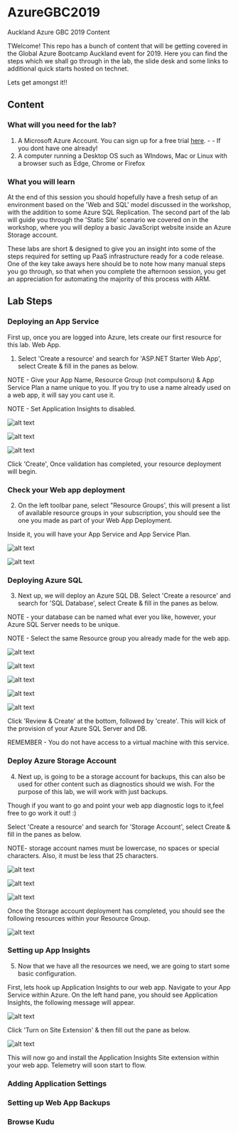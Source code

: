 # AzureGBC2019
Auckland Azure GBC 2019 Content

TWelcome! This repo has a bunch of content that will be getting covered in the Global Azure Bootcamp Auckland event for 2019. Here you can find the steps which we shall go through in the lab, the slide desk and some links to additional quick starts hosted on technet.

Lets get amongst it!!

## Content

### What will you need for the lab?
1. A Microsoft Azure Account. You can sign up for a free trial [here](https://azure.microsoft.com/en-us/free/). - - If you dont have one already!
2. A computer running a Desktop OS such as WIndows, Mac or Linux with a browser such as Edge, Chrome or Firefox


### What you will learn

At the end of this session you should hopefully have a fresh setup of an environment based on the 'Web and SQL' model discussed in the workshop, with the addition to some Azure SQL Replication. The second part of the lab will guide you through the 'Static Site' scenario we covered on in the workshop, where you will deploy a basic JavaScript website inside an Azure Storage account.

These labs are short & designed to give you an insight into some of the steps required for setting up PaaS infrastructure ready for a code release. One of the key take aways here should be to note how many manual steps you go through, so that when you complete the afternoon session, you get an appreciation for automating the majority of this process with ARM.

## Lab Steps

### Deploying an App Service

First up, once you are logged into Azure, lets create our first resource for this lab. Web App.

1. Select 'Create a resource' and search for 'ASP.NET Starter Web App', select Create & fill in the panes as below.

NOTE -  Give your App Name, Resource Group (not compulsoru) & App Service Plan a name unique to you. If you try to use a name already used on a web app, it will say you cant use it.

NOTE - Set Application Insights to disabled.

![alt text](/Images/2019-1.png)

![alt text](/Images/2019-2.png)

![alt text](/Images/2019-3.png)

Click 'Create', Once validation has completed, your resource deployment will begin.

### Check your Web app deployment

2. On the left toolbar pane, select "Resource Groups', this will present a list of available resource groups in your subscription, you should see the one you made as part of your Web App Deployment.

Inside it, you will have your App Service and App Service Plan.

![alt text](/Images/2019-4.png)

![alt text](/Images/2019-5.png)

### Deploying Azure SQL

3. Next up, we will deploy an Azure SQL DB. Select 'Create a resource' and search for 'SQL Database', select Create & fill in the panes as below.

NOTE - your database can be named what ever you like, however, your Azure SQL Server needs to be unique. 

NOTE - Select the same Resource group you already made for the web app.

![alt text](/Images/2019-5.png)

![alt text](/Images/2019-6.png)

![alt text](/Images/2019-7.png)

![alt text](/Images/2019-8.png)

![alt text](/Images/2019-9.png)

Click 'Review & Create' at the bottom, followed by 'create'. This will kick of the provision of your Azure SQL Server and DB.

REMEMBER - You do not have access to a virtual machine with this service.

### Deploy Azure Storage Account

4. Next up, is going to be a storage account for backups, this can also be used for other content such as diagnostics should we wish. For the purpose of this lab, we will work with just backups.

Though if you want to go and point your web app diagnostic logs to it,feel free to go work it out! :)

Select 'Create a resource' and search for 'Storage Account', select Create & fill in the panes as below.

NOTE- storage account names must be lowercase, no spaces or special characters. Also, it must be less that 25 characters.

![alt text](/Images/2019-10.png)

![alt text](/Images/2019-11.png)

![alt text](/Images/2019-12.png)

Once the Storage account deployment has completed, you should see the following resources within your Resource Group.

![alt text](/Images/2019-13.png)

### Setting up App Insights

5. Now that we have all the resources we need, we are going to start some basic configuration.

First, lets hook up Application Insights to our web app. Navigate to your App Service within Azure. On the left hand pane, you should see Application Insights, the following message will appear.

![alt text](/Images/2019-14.png)

Click 'Turn on Site Extension' & then fill out the pane as below. 

![alt text](/Images/2019-15.png)

This will now go and install the Application Insights Site extension within your web app. Telemetry will soon start to flow.

### Adding Application Settings

### Setting up Web App Backups

### Browse Kudu

### 

###